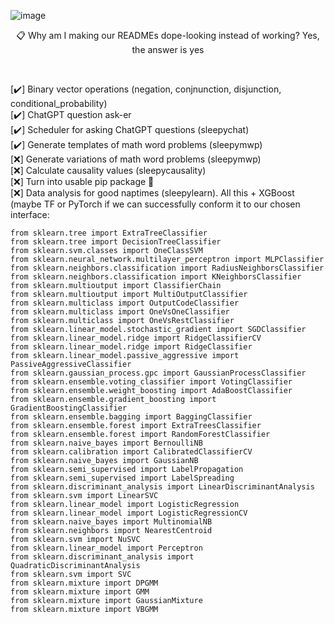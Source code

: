 ![image](https://user-images.githubusercontent.com/84760072/221113435-e971d65f-17fd-41ef-a441-050db0943122.png)

<p align="center">
  📋 Why am I making our READMEs dope-looking instead of working? Yes, the answer is yes
</p>
<br/>


[✔️] Binary vector operations (negation, conjnunction, disjunction, conditional_probability)  
[✔️] ChatGPT question ask-er  
[✔️] Scheduler for asking ChatGPT questions (sleepychat)  
[✔️] Generate templates of math word problems  (sleepymwp)  
[❌] Generate variations of math word problems  (sleepymwp)  
[❌] Calculate causality values  (sleepycausality)  
[❌] Turn into usable pip package 🥩  
[❌] Data analysis for good naptimes  (sleepylearn). All this + XGBoost (maybe TF or PyTorch if we can successfully conform it to our chosen interface:
```
from sklearn.tree import ExtraTreeClassifier
from sklearn.tree import DecisionTreeClassifier
from sklearn.svm.classes import OneClassSVM
from sklearn.neural_network.multilayer_perceptron import MLPClassifier
from sklearn.neighbors.classification import RadiusNeighborsClassifier
from sklearn.neighbors.classification import KNeighborsClassifier
from sklearn.multioutput import ClassifierChain
from sklearn.multioutput import MultiOutputClassifier
from sklearn.multiclass import OutputCodeClassifier
from sklearn.multiclass import OneVsOneClassifier
from sklearn.multiclass import OneVsRestClassifier
from sklearn.linear_model.stochastic_gradient import SGDClassifier
from sklearn.linear_model.ridge import RidgeClassifierCV
from sklearn.linear_model.ridge import RidgeClassifier
from sklearn.linear_model.passive_aggressive import PassiveAggressiveClassifier    
from sklearn.gaussian_process.gpc import GaussianProcessClassifier
from sklearn.ensemble.voting_classifier import VotingClassifier
from sklearn.ensemble.weight_boosting import AdaBoostClassifier
from sklearn.ensemble.gradient_boosting import GradientBoostingClassifier
from sklearn.ensemble.bagging import BaggingClassifier
from sklearn.ensemble.forest import ExtraTreesClassifier
from sklearn.ensemble.forest import RandomForestClassifier
from sklearn.naive_bayes import BernoulliNB
from sklearn.calibration import CalibratedClassifierCV
from sklearn.naive_bayes import GaussianNB
from sklearn.semi_supervised import LabelPropagation
from sklearn.semi_supervised import LabelSpreading
from sklearn.discriminant_analysis import LinearDiscriminantAnalysis
from sklearn.svm import LinearSVC
from sklearn.linear_model import LogisticRegression
from sklearn.linear_model import LogisticRegressionCV
from sklearn.naive_bayes import MultinomialNB  
from sklearn.neighbors import NearestCentroid
from sklearn.svm import NuSVC
from sklearn.linear_model import Perceptron
from sklearn.discriminant_analysis import QuadraticDiscriminantAnalysis
from sklearn.svm import SVC
from sklearn.mixture import DPGMM
from sklearn.mixture import GMM 
from sklearn.mixture import GaussianMixture
from sklearn.mixture import VBGMM
```
